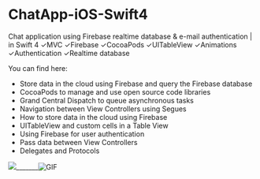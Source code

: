 # ChatApp-iOS-Swift4
Chat application using Firebase realtime database &amp; e-mail authentication | in Swift 4 ✓MVC ✓Firebase ✓CocoaPods  ✓UITableView ✓Animations ✓Authentication ✓Realtime database

You can find here:

* Store data in the cloud using Firebase and query the Firebase database
* CocoaPods to manage and use open source code libraries
* Grand Central Dispatch to queue asynchronous tasks
* Navigation between View Controllers using Segues
* How to store data in the cloud using Firebase
* UITableView and custom cells in a Table View
* Using Firebase for user authentication
* Pass data between View Controllers
* Delegates and Protocols

<img src="https://i.imgur.com/Siz3jix.png">_______![GIF](https://s8.gifyu.com/images/Projekt-bez-tytulu4bfa6cba78f0bde3.gif) 
